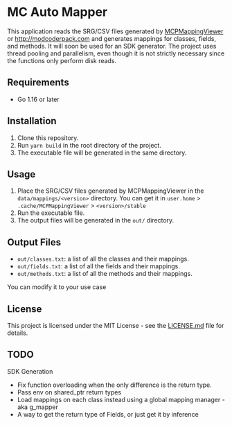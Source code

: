 # MC Auto Mapper

This application reads the SRG/CSV files generated by [MCPMappingViewer](https://github.com/bspkrs/MCPMappingViewer) or http://modcoderpack.com and generates mappings for classes, fields, and methods. It will soon be used for an SDK generator. The project uses thread pooling and parallelism, even though it is not strictly necessary since the functions only perform disk reads.

## Requirements

- Go 1.16 or later

## Installation

1. Clone this repository.
2. Run `yarn build` in the root directory of the project.
3. The executable file will be generated in the same directory.

## Usage

1. Place the SRG/CSV files generated by MCPMappingViewer in the `data/mappings/<version>` directory. You can get it in `user.home` > `.cache/MCPMappingViewer` > `<version>/stable`
2. Run the executable file.
3. The output files will be generated in the `out/` directory.

## Output Files

- `out/classes.txt`: a list of all the classes and their mappings.
- `out/fields.txt`: a list of all the fields and their mappings.
- `out/methods.txt`: a list of all the methods and their mappings.

You can modify it to your use case

## License

This project is licensed under the MIT License - see the [LICENSE.md](LICENSE.md) file for details.

## TODO

SDK Generation

- Fix function overloading when the only difference is the return type.
- Pass env on shared_ptr return types
- Load mappings on each class instead using a global mapping manager - aka g_mapper
- A way to get the return type of Fields, or just get it by inference
